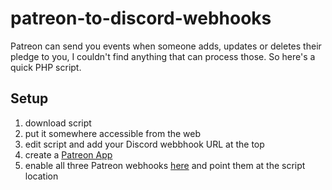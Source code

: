 # patreon-to-discord-webhooks

Patreon can send you events when someone adds, updates or deletes their pledge to you, I couldn't find anything that can process those. So here's a quick PHP script.

## Setup

1. download script
2. put it somewhere accessible from the web
3. edit script and add your Discord webbhook URL at the top
4. create a [Patreon App](https://www.patreon.com/platform/documentation/client)
5. enable all three Patreon webhooks [here](https://www.patreon.com/platform/documentation/webhooks) and point them at the script location
